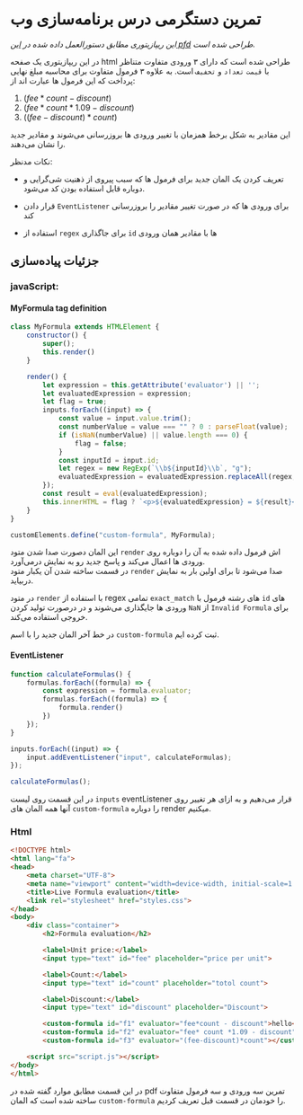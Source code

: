 # تمرین دستگرمی درس برنامه‌سازی وب

*این ریپازیتوری مطابق دستورالعمل داده شده در [این pfd](./instructions.pdf) طراحی شده است.*

در این ریپازیتوری یک صفحه html طراحی شده است که دارای ۳ ورودی متفاوت متناظر با `قیمت` `تعداد` و `تخفیف` است.
به علاوه ۳ فرمول متفاوت برای محاسبه مبلغ نهایی پرداخت که این فرمول ها عبارت اند از:<br>
1. $(fee*count - discount)$
2. $(fee* count *1.09 - discount)$
3. $((fee-discount)*count)$<br>


این مقادیر به شکل برخط همزمان با تغییر ورودی ها بروزرسانی می‌شوند و مقادیر جدید را نشان می‌دهند.<br>


نکات مدنظر:
* تعریف کردن یک المان جدید برای فرمول ها که سبب پیروی از ذهنیت شی‌گرایی و دوباره قابل استفاده بودن کد می‌شود.

* قرار دادن `EventListener` برای ورودی ها که در صورت تغییر مقادیر را بروزرسانی کند

* استفاده از `regex` برای جاگذاری `id` ها با مقادیر همان ورودی


## جزئیات پیاده‌سازی

### javaScript:

#### MyFormula tag definition

```javascript
class MyFormula extends HTMLElement {
    constructor() {
        super();
        this.render()
    }

    render() {
        let expression = this.getAttribute('evaluator') || '';
        let evaluatedExpression = expression;
        let flag = true;
        inputs.forEach((input) => {
            const value = input.value.trim();
            const numberValue = value === "" ? 0 : parseFloat(value);
            if (isNaN(numberValue) || value.length === 0) {
                flag = false;
            }
            const inputId = input.id;
            let regex = new RegExp(`\\b${inputId}\\b`, "g");
            evaluatedExpression = evaluatedExpression.replaceAll(regex, numberValue);
        });
        const result = eval(evaluatedExpression);
        this.innerHTML = flag ? `<p>${evaluatedExpression} = ${result}</p>` : `<p>Invalid Formula</p>`
    }
}

customElements.define("custom-formula", MyFormula);
```

این المان دصورت صدا شدن متود `render` اش فرمول داده شده به آن را دوباره روی ورودی ها اعمال می‌کند و پاسخ جدید رو به نمایش درمی‌آورد.<br>
در قسمت ساخته شدن آن یکبار متود `render` صدا می‌شود تا برای اولین بار به نمایش دربیاید.


در متود `render` با استفاده از regex تمامی `exact_match` های رشته فرمول با `id` های ورودی ها جایگذاری می‌شوند و در درصورت تولید کردن `NaN` از `Invalid Formula` برای خروجی استفاده می‌کند.

در خط آخر المان جدید را با اسم `custom-formula` ثبت کرده ایم.

#### EventListener
```javascript
function calculateFormulas() {
    formulas.forEach((formula) => {
        const expression = formula.evaluator;
        formulas.forEach((formula) => {
            formula.render()
        })
    });
}

inputs.forEach((input) => {
    input.addEventListener("input", calculateFormulas);
});

calculateFormulas();
```

در این قسمت روی لیست `inputs` eventListener قرار می‌دهیم و به ازای هر تغییر روی آنها همه المان های `custom-formula` را دوباره render میکنیم.



### Html

```html
<!DOCTYPE html>
<html lang="fa">
<head>
    <meta charset="UTF-8">
    <meta name="viewport" content="width=device-width, initial-scale=1.0">
    <title>Live Formula evaluation</title>
    <link rel="stylesheet" href="styles.css">
</head>
<body>
    <div class="container">
        <h2>Formula evaluation</h2>

        <label>Unit price:</label>
        <input type="text" id="fee" placeholder="price per unit">

        <label>Count:</label>
        <input type="text" id="count" placeholder="totol count">

        <label>Discount:</label>
        <input type="text" id="discount" placeholder="Discount">

        <custom-formula id="f1" evaluator="fee*count - discount">hello</custom-formula>  
        <custom-formula id="f2" evaluator="fee* count *1.09 - discount"></custom-formula>
        <custom-formula id="f3" evaluator="(fee-discount)*count"></custom-formula>

    <script src="script.js"></script>
</body>
</html>
```

در این قسمت مطابق موارد گفته شده در pdf تمرین سه ورودی و سه فرمول متفاوت ساخته شده است که المان `custom-formula` را خودمان در قسمت قبل تعریف کردیم.

